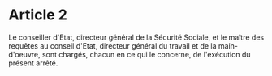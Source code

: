 # Article 2

Le conseiller d'Etat, directeur général de la Sécurité Sociale, et le maître des requêtes au conseil d'Etat, directeur général du travail et de la main-d'oeuvre, sont chargés, chacun en ce qui le concerne, de l'exécution du présent arrêté.
